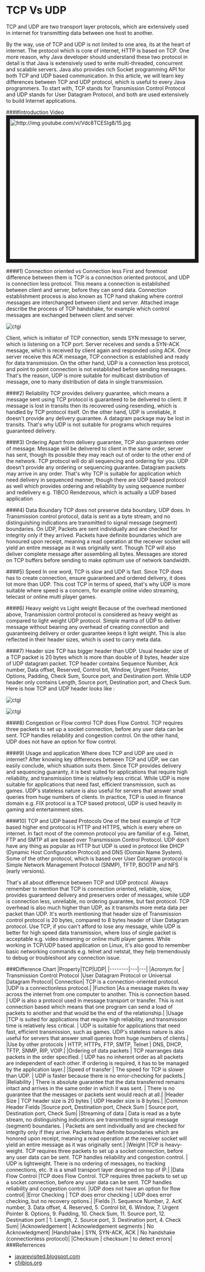 TCP Vs UDP
==========
TCP and UDP are two transport layer protocols, which are extensively used in internet for transmitting data between one host to another.

By the way, use of TCP and UDP is not limited to one area, its at the heart of internet. The protocol which is core of internet, HTTP is based on TCP. One more reason, why Java developer should understand these two protocol in detail is that Java is extensively used to write multi-threaded, concurrent and scalable servers. Java also provides rich Socket programming API for both TCP and UDP based communication. In this article, we will learn key differences between TCP and UDP protocol, which is useful to every Java programmers. To start with, TCP stands for Transmission Control Protocol and UDP stands for User Datagram Protocol, and both are used extensively to build Internet applications.

####Introduction Video
<a href="http://www.youtube.com/watch?feature=player_embedded&v=Vdc8TCESIg8
" target="_blank"><img src="http://img.youtube.com/vi/Vdc8TCESIg8/0.jpg" 
alt="http://img.youtube.com/vi/Vdc8TCESIg8/15.jpg" width="540" height="380" border="10" /></a>

####1) Connection oriented vs Connection less
First and foremost difference between them is TCP is a connection oriented protocol, and UDP is connection less protocol. This means  a connection is established between client and server, before they can send data. Connection establishment process is also known as TCP hand shaking where control messages are interchanged between client and server. Attached image describe the process of TCP handshake, for example which control messages are exchanged between client and server. 

![ctgi](https://github.com/dineshappavoo/ctgi/blob/master/src/com/ctgi/images/TCP-Handshake-Message-Diagram.jpg "TCp connection")

Client, which is initiator of TCP connection, sends SYN message to server, which is listening on a TCP port. Server receives and sends a SYN-ACK message, which is received by client again and responded using ACK. Once server receive this ACK message,  TCP connection is established and ready for data transmission. On the other hand, UDP is a connection less protocol, and point to point connection is not established before sending messages. That's the reason, UDP is more suitable for multicast distribution of message, one to many distribution of data in single transmission.

####2) Reliability
TCP provides delivery guarantee, which means a message sent using TCP protocol is guaranteed to be delivered to client. If message is lost in transits then its recovered using resending, which is handled by TCP protocol itself. On the other hand, UDP is unreliable, it doesn't provide any delivery guarantee. A datagram package may be lost in transits. That's why UDP is not suitable for programs which requires guaranteed delivery.

####3) Ordering
Apart from delivery guarantee, TCP also guarantees order of message. Message will be delivered to client in the same order, server has sent, though its possible they may reach out of order to the other end of the network. TCP protocol will do all sequencing and ordering for you. UDP doesn't provide any ordering or sequencing guarantee. Datagram packets may arrive in any order. That's why TCP is suitable for application which need delivery in sequenced manner, though there are UDP based protocol as well which provides ordering and reliability by using sequence number and redelivery e.g. TIBCO Rendezvous, which is actually a UDP based application

####4) Data Boundary
TCP does not preserve data boundary, UDP does. In Transmission control protocol, data is sent as a byte stream, and no distinguishing indications are transmitted to signal message (segment) boundaries. On UDP, Packets are sent individually and are checked for integrity only if they arrived. Packets have definite boundaries which are honoured upon receipt, meaning a read operation at the receiver socket will yield an entire message as it was originally sent. Though TCP will also deliver complete message after assembling all bytes. Messages are stored on TCP buffers before sending to make optimum use of network bandwidth.

####5) Speed
In one word, TCP is slow and UDP is fast. Since TCP does has to create connection, ensure guaranteed and ordered delivery, it does lot more than UDP. This cost TCP in terms of speed, that's why UDP is more suitable where speed is a concern, for example online video streaming, telecast or online multi player games.

####6) Heavy weight vs Light weight
Because of the overhead mentioned above, Transmission control protocol is considered as heavy weight as compared to light weight UDP protocol. Simple mantra of UDP to deliver message without bearing any overhead of creating connection and guaranteeing delivery or order guarantee keeps it light weight. This is also reflected in their header sizes, which is used to carry meta data.

####7) Header size
TCP has bigger header than UDP. Usual header size of a TCP packet is 20 bytes which is more than double of 8 bytes, header size of UDP datagram packet. TCP header contains Sequence Number, Ack number, Data offset, Reserved, Control bit, Window, Urgent Pointer, Options, Padding, Check Sum, Source port, and Destination port. While UDP header only contains Length, Source port, Destination port, and Check Sum. Here is how TCP and UDP header looks like :

![ctgi](https://github.com/dineshappavoo/ctgi/blob/master/src/com/ctgi/images/TCP-Packet-Format-Diagram.gif "TCp connection")

![ctgi](https://github.com/dineshappavoo/ctgi/blob/master/src/com/ctgi/images/UDP-Packet-format.jpg "TCp connection")

####8) Congestion or Flow control
TCP does Flow Control. TCP requires three packets to set up a socket connection, before any user data can be sent. TCP handles reliability and congestion control. On the other hand, UDP does not have an option for flow control.


####9) Usage and application
Where does TCP and UDP are used in internet? After knowing key differences between TCP and UDP, we can easily conclude, which situation suits them. Since TCP provides delivery and sequencing guaranty, it is best suited for applications that require high reliability, and transmission time is relatively less critical. While UDP is more suitable for applications that need fast, efficient transmission, such as games. UDP's stateless nature is also useful for servers that answer small queries from huge numbers of clients. In practice, TCP is used in finance domain e.g. FIX protocol is a TCP based protocol, UDP is used heavily in gaming and entertainment sites.


####10) TCP and UDP based Protocols
One of the best example of TCP based higher end protocol is HTTP and HTTPS, which is every where on internet. In fact most of the common protocol you are familiar of e.g. Telnet, FTP and SMTP all are based over Transmission Control Protocol. UDP don't have any thing as popular as HTTP but UDP is used in protocol like DHCP (Dynamic Host Configuration Protocol) and DNS (Domain Name System). Some of the other protocol, which is based over User Datagram protocol is Simple Network Management Protocol (SNMP), TFTP, BOOTP and NFS (early versions).


That's all about difference between TCP and UDP protocol. Always remember to mention that TCP is connection oriented, reliable, slow, provides guaranteed delivery and preservers order of messages, while UDP is connection less, unreliable, no ordering guarantee, but fast protocol. TCP overhead is also much higher than UDP, as it transmits more meta data per packet than UDP. It's worth mentioning that header size of Transmission control protocol is 20 bytes, compared to 8 bytes header of User Datagram protocol. Use TCP, if you can't afford to lose any message, while UDP is better for high speed data transmission, where loss of single packet is acceptable e.g. video streaming or online multi player games. While working in TCP/UDP based application on Linux, it's also good to remember basic networking commands e.g. telnet and netstat, they help tremendously to debug or troubleshoot any connection issue.

###Difference Chart
|Property|TCP|UDP|
|--------|---|---|
|Acronym for	|	Transmission Control Protocol	|User Datagram Protocol or Universal Datagram Protocol|
Connection|	TCP is a connection-oriented protocol.	|UDP is a connectionless protocol.|
|Function	|As a message makes its way across the internet from one computer to another. This is connection based.	|	UDP is also a protocol used in message transport or transfer. This is not connection based which means that one program can send a load of packets to another and that would be the end of the relationship.|
|Usage	|TCP is suited for applications that require high reliability, and transmission time is relatively less critical.	|	UDP is suitable for applications that need fast, efficient transmission, such as games. UDP's stateless nature is also useful for servers that answer small queries from huge numbers of clients.|
|Use by other protocols	|	HTTP, HTTPs, FTP, SMTP, Telnet	|	DNS, DHCP, TFTP, SNMP, RIP, VOIP.|
|Ordering of data packets	|	TCP rearranges data packets in the order specified.	|	UDP has no inherent order as all packets are independent of each other. If ordering is required, it has to be managed by the application layer.|
|Speed of transfer	|	The speed for TCP is slower than UDP.	|	UDP is faster because there is no error-checking for packets.|
|Reliability	|	There is absolute guarantee that the data transferred remains intact and arrives in the same order in which it was sent.	|	There is no guarantee that the messages or packets sent would reach at all.|
|Header Size	|	TCP header size is 20 bytes	|	UDP Header size is 8 bytes.|
|Common Header Fields	|Source port, Destination port, Check Sum	|	Source port, Destination port, Check Sum|
|Streaming of data	|	Data is read as a byte stream, no distinguishing indications are transmitted to signal message (segment) boundaries.	|	Packets are sent individually and are checked for integrity only if they arrive. 	Packets have definite boundaries which are honored upon receipt, meaning a read operation at the receiver socket will yield an entire message as it was originally sent.|
|Weight	|TCP is heavy-weight. TCP requires three packets to set up a socket connection, before any user data can be sent. TCP handles reliability and congestion control.	|	UDP is lightweight. There is no ordering of messages, no tracking connections, etc. It is a small transport layer designed on top of IP.|
|Data Flow Control	|TCP does Flow Control. TCP requires three packets to set up a socket connection, before any user data can be sent. TCP handles reliability and congestion control.	|UDP does not have an option for flow control|
|Error Checking	|	TCP does error checking	|	UDP does error checking, but no recovery options.|
|Fields	|1. Sequence Number, 2. AcK number, 3. Data offset, 4. Reserved, 5. Control bit, 6. Window, 7. Urgent Pointer 8. Options, 9. Padding, 10. Check Sum, 11. Source port, 12. Destination port	|	1. Length, 2. Source port, 3. Destination port, 4. Check Sum|
|Acknowledgement	|	Acknowledgement segments	|	No Acknowledgment|
|Handshake	|	SYN, SYN-ACK, ACK	|	No handshake (connectionless protocol)|
|Checksum	|	checksum	|	to detect errors|
###Referrences

* [javarevisited.blogspot.com](http://javarevisited.blogspot.com/2014/07/9-difference-between-tcp-and-udp-protocol.html)
* [chibios.org](http://www.chibios.org/dokuwiki/doku.php?id=chibios:articles:semaphores_mutexes)


